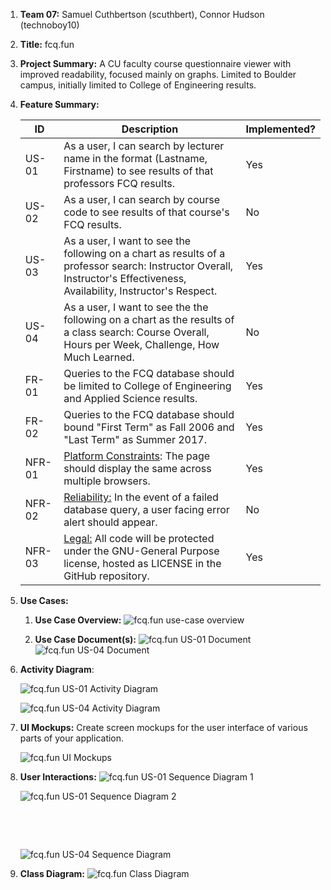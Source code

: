 1. **Team 07:** Samuel Cuthbertson (scuthbert), Connor Hudson (technoboy10)

2. **Title:** fcq.fun

3. **Project Summary:** A CU faculty course questionnaire viewer with improved readability, focused mainly on graphs. Limited to Boulder campus, initially limited to College of Engineering results. 

4. **Feature Summary:**

   | ID     | Description                                                  | Implemented? |
   | ------ | ------------------------------------------------------------ | ------------ |
   | US-01  | As a user, I can search by lecturer name in the format (Lastname, Firstname) to see results of that professors FCQ results. | Yes          |
   | US-02  | As a user, I can search by course code to see results of that course's FCQ results. | No           |
   | US-03  | As a user, I want to see the following on a chart as results of a professor search: Instructor Overall, Instructor's Effectiveness, Availability, Instructor's Respect. | Yes          |
   | US-04  | As a user, I want to see the the following on a chart as the results of a class search: Course Overall, Hours per Week, Challenge, How Much Learned. | No           |
   | FR-01  | Queries to the FCQ database should be limited to College of Engineering and Applied Science results. | Yes          |
   | FR-02  | Queries to the FCQ database should bound "First Term" as Fall 2006 and "Last Term" as Summer 2017. | Yes          |
   | NFR-01 | <u>Platform Constraints</u>: The page should display the same across multiple browsers. | Yes          |
   | NFR-02 | <u>Reliability:</u> In the event of a failed database query, a user facing error alert should appear. | No           |
   | NFR-03 | <u>Legal:</u> All code will be protected under the GNU-General Purpose license, hosted as LICENSE in the GitHub repository. | Yes          |

5. **Use Cases:** 

   1.  **Use Case Overview:** 
       ![fcq.fun use-case overview](https://raw.githubusercontent.com/scuthbert/fcq.fun/master/Part2/UseCaseOverview.svg?sanitize=true)

   2.  **Use Case Document(s):** 
       ![fcq.fun US-01 Document](https://raw.githubusercontent.com/scuthbert/fcq.fun/master/Part2/US01.svg?sanitize=true)
       ![fcq.fun US-04 Document](https://raw.githubusercontent.com/scuthbert/fcq.fun/master/Part2/US04.svg?sanitize=true)

6. **Activity Diagram**:

    ![fcq.fun US-01 Activity Diagram](https://raw.githubusercontent.com/scuthbert/fcq.fun/master/Part2/ActivityDiagram-US01.svg?sanitize=true)

    ![fcq.fun US-04 Activity Diagram](https://raw.githubusercontent.com/scuthbert/fcq.fun/master/Part2/ActivityDiagram-US04.svg?sanitize=true)

7. **UI Mockups:** Create screen mockups for the user interface of various parts of your application.

   ![fcq.fun UI Mockups](https://raw.githubusercontent.com/scuthbert/fcq.fun/master/Part2/UIMockup2.png?sanitize=true)

8. **User Interactions:** 
    ![fcq.fun US-01 Sequence Diagram 1](https://raw.githubusercontent.com/scuthbert/fcq.fun/master/Part2/SequenceDiagram-US01-1.svg?sanitize=true)

    ![fcq.fun US-01 Sequence Diagram 2](https://raw.githubusercontent.com/scuthbert/fcq.fun/master/Part2/SequenceDiagram-US01-2.svg?sanitize=true)

    ​

    ​

    ![fcq.fun US-04 Sequence Diagram](https://raw.githubusercontent.com/scuthbert/fcq.fun/master/Part2/SequenceDiagram-US04.svg?sanitize=true)

9. **Class Diagram:**
    ![fcq.fun Class Diagram](https://raw.githubusercontent.com/scuthbert/fcq.fun/master/Part2/ClassDiagram.svg?sanitize=true)
